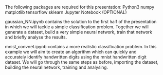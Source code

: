 The following packages are required for this presentation:
Python3
numpy
matplotlib
tensorflow
sklearn
Jupyter Notebook (OPTIONAL)

gaussian_NN.ipynb contains the solution to the first half of the presentation in which we will tackle a simple classification problem. Together we will generate a dataset, build a very simple neural network, train that network and briefly analyse the results.

mnist_convnet.ipynb contains a more realistic classification problem. In this example we will aim to create an algorithm which can quickly and accurately identify handwritten digits using the mnist handwritten digit dataset. We will go through the same steps as before, importing the dataset, building the neural network, training and analysing.